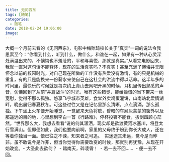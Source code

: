 ```yaml
---
title: 无问西东
tags: [随笔]
categories:
  - 随笔
date: 2018-02-24 19:06:00
image:
---
```




大概一个月前去看的《无问西东》，电影中梅贻琦校长关于“真实”一词的说法令我思索至今：
​“你看到什么，听到什么，做什么，和谁在一起，如果有一种从心灵深处满溢出来的，不懊悔也不羞耻的，平和与喜悦，那就是真实。”
​从看完电影回来，我就一直对这句话不能释怀，现在的生活真实吗？不真实！甚至充满了懊悔并无限怀念以前的校园时光，对自己现在所做的工作没有热爱没有激情，有的只是机械的重复，有的只是能换来一份薪水来使自己在这社会的洪流中得以活命。
​这半年多的时间里，最快乐的时候就是每次约上青山去网吧开黑的时候，耳机里传出熟悉的声音，仿佛回到了从前“并肩战斗”的时光，唯有这些错觉，能给操蛋的当下带来一丝宽慰，觉得不那么孤独。悠享飞宇城市英雄，食堂外卖鸡蛋灌饼，山南站北爱情湖畔，晚出晨归春夏秋冬。可这些过往又是在记忆里那么清晰，点点滴滴，那么孤独。
​下午坐上火车便开始睡觉，一觉醒来天色将歇，昏暗的车厢灰蒙蒙的窗外以及那遥远的目的地，心里想到李白一首《行路难》，停杯投箸不能食，拔剑四顾心茫然。“世界那么大，我想去看看”说的何其潇洒，现实却是欲渡黄河冰塞川，将登太行雪满山。但即便如此，我们也要向前啊，家里的父母终于盼到你长大成人，还在等着你独当一面。
​  悟已往之不谏，知来者之可追。
​  实迷途其未远，觉今是而昨非。
​虽不敢说今是昨非，但当你觉得你需要改变的时候，那就别再犹豫，从现在开始改变。
​  \- 大圣此去欲何？
​  \- 踏南天，碎凌霄！
​  \- 若一去不回......
​  \- 便一去不回。